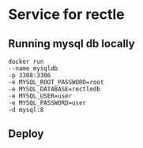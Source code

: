 # Service for rectle

## Running mysql db locally

``` 
docker run 
--name mysqldb 
-p 3308:3306 
-e MYSQL_ROOT_PASSWORD=root 
-e MYSQL_DATABASE=rectledb 
-e MYSQL_USER=user 
-e MYSQL_PASSWORD=user 
-d mysql:8 
```

## Deploy
